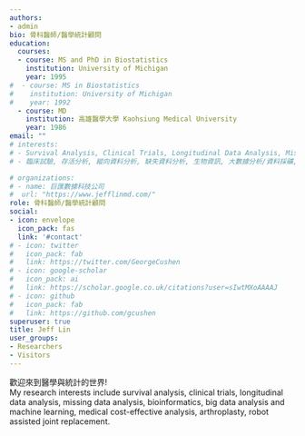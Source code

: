 ```yaml
---
authors:
- admin
bio: 骨科醫師/醫學統計顧問
education:
  courses:
  - course: MS and PhD in Biostatistics
    institution: University of Michigan
    year: 1995
#  - course: MS in Biostatistics
#    institution: University of Michigan
#    year: 1992
  - course: MD 
    institution: 高雄醫學大學 Kaohsiung Medical University
    year: 1986
email: ""
# interests:
# - Survival Analysis, Clinical Trials, Longitudinal Data Analysis, Missing Data Analysis, Bioinformatics, Big Data Analysis, Data Mining, Machine Learning, Deep Learning, Medical Cost-effective Analysis 
# - 臨床試驗, 存活分析, 縱向資料分析, 缺失資料分析, 生物資訊, 大數據分析/資料採礦, 機械學習/深度學習, 醫療成本效益分析

# organizations:
# - name: 巨匯數據科技公司
#  url: "https://www.jefflinmd.com/"
role: 骨科醫師/醫學統計顧問
social:
- icon: envelope
  icon_pack: fas
  link: '#contact'
# - icon: twitter
#   icon_pack: fab
#   link: https://twitter.com/GeorgeCushen
# - icon: google-scholar
#   icon_pack: ai
#   link: https://scholar.google.co.uk/citations?user=sIwtMXoAAAAJ
# - icon: github
#   icon_pack: fab
#   link: https://github.com/gcushen
superuser: true
title: Jeff Lin
user_groups:
- Researchers
- Visitors
---
```


歡迎來到醫學與統計的世界!   
My research interests include survival analysis, clinical trials, longitudinal data analysis, missing data analysis, bioinformatics, big data analysis and machine learning, medical cost-effective analysis, arthroplasty, robot assisted joint replacement. 




